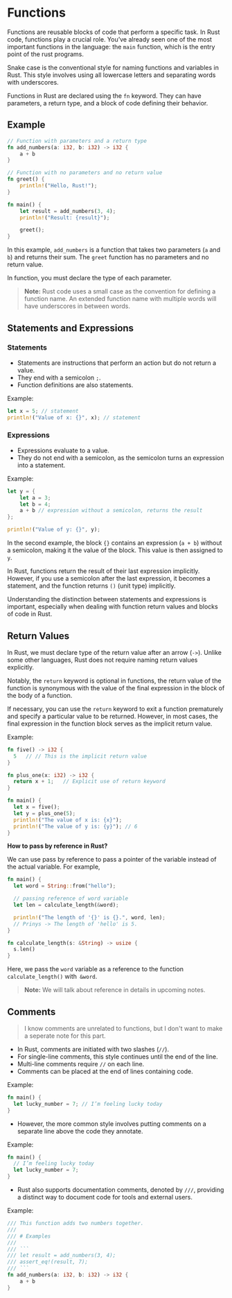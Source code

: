 # Functions

Functions are reusable blocks of code that perform a specific task. In Rust code, functions play a crucial role. You’ve already seen one of the most important functions in the language: the `main` function, which is the entry point of the rust programs.

Snake case is the conventional style for naming functions and variables in Rust. This style involves using all lowercase letters and separating words with underscores.

Functions in Rust are declared using the `fn` keyword. They can have parameters, a return type, and a block of code defining their behavior.

## Example
```rust
// Function with parameters and a return type
fn add_numbers(a: i32, b: i32) -> i32 {
    a + b
}

// Function with no parameters and no return value
fn greet() {
    println!("Hello, Rust!");
}

fn main() {
    let result = add_numbers(3, 4);
    println!("Result: {result}");

    greet();
}
```

In this example, `add_numbers` is a function that takes two parameters (`a` and `b`) and returns their sum. The `greet` function has no parameters and no return value.

In function, you must declare the type of each parameter.

> **Note:** Rust code uses a small case as the convention for defining a function name. An extended function name with multiple words will have underscores in between words.

## Statements and Expressions

### Statements
- Statements are instructions that perform an action but do not return a value.
- They end with a semicolon `;`.
- Function definitions are also statements.
  
Example:
```rust
let x = 5; // statement
println!("Value of x: {}", x); // statement
```

### Expressions
- Expressions evaluate to a value.
- They do not end with a semicolon, as the semicolon turns an expression into a statement.
  
Example:
```rust
let y = {
    let a = 3;
    let b = 4;
    a + b // expression without a semicolon, returns the result
};

println!("Value of y: {}", y);
```

In the second example, the block `{}` contains an expression (`a + b`) without a semicolon, making it the value of the block. This value is then assigned to `y`.

In Rust, functions return the result of their last expression implicitly. However, if you use a semicolon after the last expression, it becomes a statement, and the function returns `()` (unit type) implicitly.

Understanding the distinction between statements and expressions is important, especially when dealing with function return values and blocks of code in Rust.

## Return Values

In Rust, we must declare type of the return value after an arrow (`->`). Unlike some other languages, Rust does not require naming return values explicitly.

Notably, the `return` keyword is optional in functions, the return value of the function is synonymous with the value of the final expression in the block of the body of a function.

If necessary, you can use the `return` keyword to exit a function prematurely and specify a particular value to be returned. However, in most cases, the final expression in the function block serves as the implicit return value. 

Example:
```rust
fn five() -> i32 {
  5   // // This is the implicit return value
}

fn plus_one(x: i32) -> i32 {
  return x + 1;   // Explicit use of return keyword
}

fn main() {
  let x = five();
  let y = plus_one(5);
  println!("The value of x is: {x}");
  println!("The value of y is: {y}"); // 6
}
```

**How to pass by reference in Rust?**

We can use pass by reference to pass a pointer of the variable instead of the actual variable. For example,

```rust
fn main() {
  let word = String::from("hello");

  // passing reference of word variable
  let len = calculate_length(&word);

  println!("The length of '{}' is {}.", word, len);
  // Prinys -> The length of 'hello' is 5.
}

fn calculate_length(s: &String) -> usize {
  s.len()
}
```

Here, we pass the `word` variable as a reference to the function `calculate_length()` with` &word`.

> **Note:** We will talk about reference in details in upcoming notes.

## Comments

>I know comments are unrelated to functions, but I don't want to make a seperate note for this part.

- In Rust, comments are initiated with two slashes (`//`). 
- For single-line comments, this style continues until the end of the line. 
- Multi-line comments require `//` on each line. 
- Comments can be placed at the end of lines containing code. 

Example:
```rust
fn main() {
  let lucky_number = 7; // I’m feeling lucky today
}
```
- However, the more common style involves putting comments on a separate line above the code they annotate. 

Example:
```rust
fn main() {
  // I’m feeling lucky today
  let lucky_number = 7;
}
```
- Rust also supports documentation comments, denoted by `///`, providing a distinct way to document code for tools and external users.

Example:
```rust
/// This function adds two numbers together.
///
/// # Examples
///
/// ```
/// let result = add_numbers(3, 4);
/// assert_eq!(result, 7);
/// ```
fn add_numbers(a: i32, b: i32) -> i32 {
    a + b
}
```
